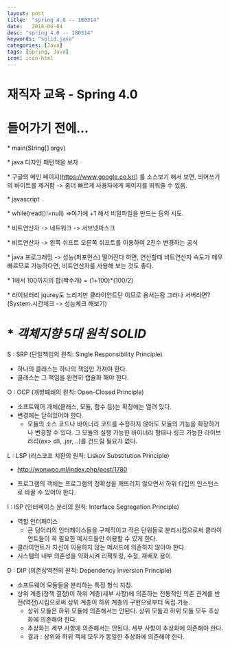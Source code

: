 ```yaml
---
layout: post
title:  "spring 4.0 -- 180314"
date:   2018-04-04
desc: "spring 4.0 -- 180314"
keywords: "solid,java"
categories: [Java]
tags: [Spring, Java]
icon: icon-html
---
```


# 재직자 교육 - Spring 4.0

**들어가기 전에...**
========

\* main(String[] argv)

\* java 디자인 패턴책을 보자

\* 구글의 메인 페이지(https://www.google.co.kr/) 를 소스보기 해서 보면, 띄어쓰기의 바이트를 제거함 -> 좀더 빠르게 사용자에게 페이지를 띄워줄 수 있음. 

\* javascript

\* while(read()!=null) =>여기에 +1 해서 비밀파일을 만드는 등의 시도.

\* 비트연산자 -> 네트워크 -> 서브넷마스크

\* 비트연산자 -> 왼쪽 쉬프트 오른쪽 쉬프트를
이용하여 2진수 변경하는 공식

\* java 프로그래밍 -> 성능(퍼포먼스) 떨어진다 하면, 연산할때 비트연산자 속도가 매우 빠르므로 가능하다면, 비트연산자를 사용해 보는 것도 좋다.

\* 1에서 100까지의 합(짝수개) = (1+100)*(100/2)

\* 라이브러리 jqurey도 느리지만 클라이언트단 이므로 용서는됨 그러나 서버라면? (System.시간체크 -> 성능체크 해보기)
        

\* *객체지향 5대 원칙 SOLID* 
========

S : SRP (단일책임의 원칙: Single Responsibility Principle)
    
- 하나의 클래스는 하나의 책임만 가져야 한다.
- 클래스는 그 책임을 완전히 캡슐화 해야 한다.

O : OCP (개방폐쇄의 원칙: Open-Closed Principle)

- 소프트웨어 개체(클래스, 모듈, 함수 등)는 확장에는 열려 있다.
- 변경에는 닫혀있어야 한다.
    - 모듈의 소스 코드나 바이너리 코드를 수정하지 않아도 모듈의 기능을 확장하거나 변경할 수 있다. 그 모듈의 실행 가능한 바이너리 형태나 링크 가능한 라이브러리(ex> dll, .jar, ..)를 건드릴 필요가 없다.

L : LSP (리스코프 치환의 원칙: Liskov Substitution Principle)

- http://wonwoo.ml/index.php/post/1780

- 프로그램의 객체는 프로그램의 정확성을 깨뜨리지 않으면서 하위 타입의 인스턴스로 바꿀 수 있어야 한다.

I : ISP (인터페이스 분리의 원칙: Interface Segregation Principle)

- 역할 인터페이스
    - 큰 덩어리의 인터페이스들을 구체적이고 작은 단위들로 분리시킴으로써 클라이언트들이 꼭 필요한 메서드들만 이용할 수 있게 한다.
- 클라이언트가 자신이 이용하지 않는 메서드에 의존하지 않아야 한다.
- 시스템의 내부 의존성을 약화시켜 리팩토링, 수정, 재배포 용이.


D : DIP (의존성역전의 원칙: Dependency Inversion Principle)

- 소프트웨어 모듈들을 분리하는 특정 형식 지칭.
- 상위 계층(정책 결정)이 하위 계층(세부 사항)에 의존하는 전통적인 의존 관계를 반전(역전)시킴으로써 상위 계층이 하위 계층의 구현으로부터 독립 가능.
    - 상위 모듈은 하위 모듈에 의존해서는 안된다. 상위 모듈과 하위 모듈 모두 추상화에 의존해야 한다.
    - 추상화는 세부 사항에 의존해서는 안된다. 세부 사항이 추상화에 의존해야 한다.
    - 결과 : 상위와 하위 객체 모두가 동일한 추상화에 의존해야 한다.

